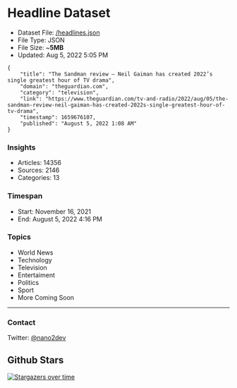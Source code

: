 # Headline Dataset

- Dataset File: [/headlines.json](https://raw.githubusercontent.com/fwd/news/master/headlines.json) 
- File Type: JSON
- File Size: ~**5MB**
- Updated: Aug 5, 2022 5:05 PM

```
{
    "title": "The Sandman review – Neil Gaiman has created 2022’s single greatest hour of TV drama",
    "domain": "theguardian.com",
    "category": "television",
    "link": "https://www.theguardian.com/tv-and-radio/2022/aug/05/the-sandman-review-neil-gaiman-has-created-2022s-single-greatest-hour-of-tv-drama",
    "timestamp": 1659676107,
    "published": "August 5, 2022 1:08 AM"
}
```

### Insights

- Articles: 14356
- Sources: 2146
- Categories: 13

### Timespan

- Start: November 16, 2021
- End: August 5, 2022 4:16 PM

### Topics

- World News
- Technology
- Television
- Entertaiment
- Politics
- Sport
- More Coming Soon

---

### Contact 

Twitter: [@nano2dev](https://twitter.com/nano2dev)

## Github Stars

[![Stargazers over time](https://starchart.cc/fwd/news.svg)](https://starchart.cc/fwd/news)
	